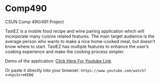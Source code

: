 # Comp490
CSUN Comp 490/491 Project

TastEZ is a mobile food recipe and wine pairing application which will incorporate many cuisine related features. The main target audience is the average person who wants to make a nice home-cooked meal, but doesn’t know where to start. TastEZ has multiple features to enhance the user’s cooking experience and make the cooking process simpler.

Demo of the application: [Click Here For Youtube Link](https://www.youtube.com/watch?v=bgs3sreKEBQ)

Or paste it directly into your browser: `https://www.youtube.com/watch?v=bgs3sreKEBQ`
